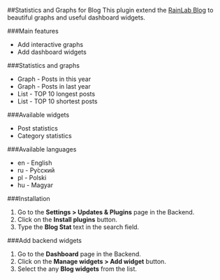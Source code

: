 ##Statistics and Graphs for Blog
This plugin extend the [RainLab Blog](https://github.com/rainlab/blog-plugin) to beautiful graphs and useful dashboard widgets.

###Main features
* Add interactive graphs
* Add dashboard widgets

###Statistics and graphs
* Graph - Posts in this year
* Graph - Posts in last year
* List - TOP 10 longest posts
* List - TOP 10 shortest posts

###Available widgets
* Post statistics
* Category statistics

###Available languages
* en - English
* ru - Pу́сский
* pl - Polski
* hu - Magyar

###Installation
1. Go to the __Settings > Updates & Plugins__ page in the Backend.
1. Click on the __Install plugins__ button.
1. Type the __Blog Stat__ text in the search field.

###Add backend widgets
1. Go to the __Dashboard__ page in the Backend.
1. Click on the __Manage widgets > Add widget__ button.
1. Select the any __Blog widgets__ from the list.
